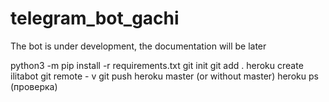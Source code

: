 # telegram_bot_gachi
The bot is under development, the documentation will be later

python3 -m pip install -r requirements.txt 
git init
git add .
heroku create ilitabot
git remote - v
git push heroku master   (or without master)
heroku ps (проверка)